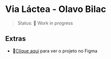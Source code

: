 # Via Láctea - Olavo Bilac
> Status: 🚧 Work in progress

## Extras
- 🔗[Clique aqui](https://www.figma.com/file/3bXuaWJT8XM3xdnBTeLhpA/Via-L%C3%A1ctea?node-id=0%3A1) para ver o projeto no Figma

